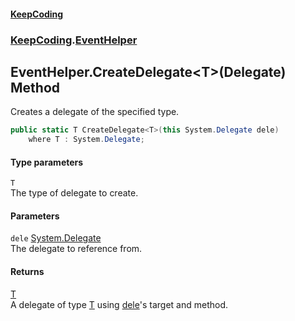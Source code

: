 #### [KeepCoding](index.md 'index')
### [KeepCoding](KeepCoding.md 'KeepCoding').[EventHelper](EventHelper.md 'KeepCoding.EventHelper')
## EventHelper.CreateDelegate&lt;T&gt;(Delegate) Method
Creates a delegate of the specified type.  
```csharp
public static T CreateDelegate<T>(this System.Delegate dele)
    where T : System.Delegate;
```
#### Type parameters
<a name='KeepCoding.EventHelper.CreateDelegate.T.(System.Delegate).T'></a>
`T`  
The type of delegate to create.
  
#### Parameters
<a name='KeepCoding.EventHelper.CreateDelegate.T.(System.Delegate).dele'></a>
`dele` [System.Delegate](https://docs.microsoft.com/en-us/dotnet/api/System.Delegate 'System.Delegate')  
The delegate to reference from.
  
#### Returns
[T](EventHelper.CreateDelegate.hietUCMm.pDWZ.unQ6OA8g.md#KeepCoding.EventHelper.CreateDelegate.T.(System.Delegate).T 'KeepCoding.EventHelper.CreateDelegate&lt;T&gt;(System.Delegate).T')  
A delegate of type [T](EventHelper.CreateDelegate.hietUCMm.pDWZ.unQ6OA8g.md#KeepCoding.EventHelper.CreateDelegate.T.(System.Delegate).T 'KeepCoding.EventHelper.CreateDelegate&lt;T&gt;(System.Delegate).T') using [dele](EventHelper.CreateDelegate.hietUCMm.pDWZ.unQ6OA8g.md#KeepCoding.EventHelper.CreateDelegate.T.(System.Delegate).dele 'KeepCoding.EventHelper.CreateDelegate&lt;T&gt;(System.Delegate).dele')'s target and method.
